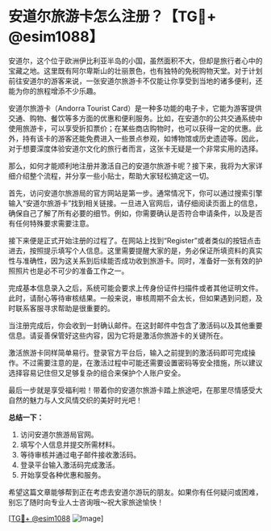 # 安道尔旅游卡怎么注册？【TG💪+ @esim1088】

安道尔，这个位于欧洲伊比利亚半岛的小国，虽然面积不大，但却是旅行者心中的宝藏之地。这里既有阿尔卑斯山的壮丽景色，也有独特的免税购物天堂。对于计划前往安道尔的游客来说，一张安道尔旅游卡不仅能让你享受到当地的诸多便利，还能为你的旅程增添不少乐趣。

安道尔旅游卡（Andorra Tourist Card）是一种多功能的电子卡，它能为游客提供交通、购物、餐饮等多方面的优惠和便利服务。比如，在安道尔的公共交通系统中使用旅游卡，可以享受折扣票价；在某些商店购物时，也可以获得一定的优惠。此外，持有该卡的游客还能免费进入一些景点参观，如博物馆或历史遗迹等。因此，对于想要深度体验安道尔文化的旅行者而言，这张卡无疑是一个非常实用的选择。

那么，如何才能顺利地注册并激活自己的安道尔旅游卡呢？接下来，我将为大家详细介绍整个流程，并分享一些小贴士，帮助大家轻松搞定这一切。

首先，访问安道尔旅游局的官方网站是第一步。通常情况下，你可以通过搜索引擎输入“安道尔旅游卡”找到相关链接。一旦进入官网后，请仔细阅读页面上的信息，确保自己了解了所有必要的细节。例如，你需要确认是否符合申请条件，以及是否有任何特殊要求需要注意。

接下来便是正式开始注册的过程了。在网站上找到“Register”或者类似的按钮点击进去，按照提示填写个人信息。这里需要提醒大家的是，务必保证所填资料的真实性与准确性，因为这关系到后续能否成功收到旅游卡。同时，准备好一张有效的护照照片也是必不可少的准备工作之一。

完成基本信息录入之后，系统可能会要求上传身份证件扫描件或者其他证明文件。此时，请耐心等待审核结果。一般来说，审核周期不会太长，但如果遇到问题，及时联系客服寻求帮助是很重要的。

当注册完成后，你会收到一封确认邮件。在这封邮件中包含了激活码以及其他重要信息。请妥善保管好这些内容，因为它将是激活你旅游卡的关键所在。

激活旅游卡同样简单易行。登录官方平台后，输入之前提到的激活码即可完成操作。不过需要注意的是，在激活过程中可能还需要设置密码等安全措施，所以建议选择容易记住但又足够复杂的组合来保护个人账户安全。

最后一步就是享受福利啦！带着你的安道尔旅游卡踏上旅途吧，在那里尽情感受大自然的魅力与人文风情交织的美好时光吧！

**总结一下：**
1. 访问安道尔旅游局官网。
2. 填写个人信息并提交所需材料。
3. 等待审核并通过电子邮件接收激活码。
4. 登录平台输入激活码完成激活。
5. 开始享受各种优惠和服务。

希望这篇文章能够帮到正在考虑去安道尔游玩的朋友。如果你有任何疑问或困难，别忘了随时向专业人士咨询哦～祝大家旅途愉快！

[[TG💪+ @esim1088](https://t.me/s/esim1088) ![Image](https://i.postimg.cc/4NQfJmqS/Snipaste-2025-05-13-00-14-12.png)]